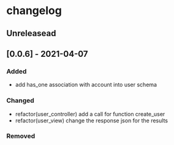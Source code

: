 # changelog

## Unreleasead

## [0.0.6] - 2021-04-07
### Added

- add has_one association with account into user schema

### Changed

- refactor(user_controller) add a call for function create_user
- refactor(user_view) change the response json for the results

### Removed